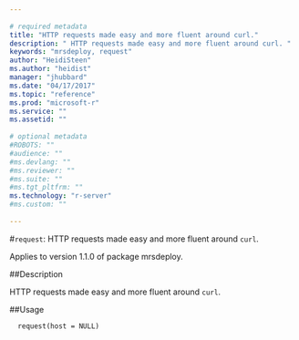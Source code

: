 ```yaml
--- 
 
# required metadata 
title: "HTTP requests made easy and more fluent around curl." 
description: " HTTP requests made easy and more fluent around curl. " 
keywords: "mrsdeploy, request" 
author: "HeidiSteen"
ms.author: "heidist" 
manager: "jhubbard" 
ms.date: "04/17/2017" 
ms.topic: "reference" 
ms.prod: "microsoft-r" 
ms.service: "" 
ms.assetid: "" 
 
# optional metadata 
#ROBOTS: "" 
#audience: "" 
#ms.devlang: "" 
#ms.reviewer: "" 
#ms.suite: "" 
#ms.tgt_pltfrm: "" 
ms.technology: "r-server" 
#ms.custom: "" 
 
--- 
```

 
 
 
 
 #`request`: HTTP requests made easy and more fluent around `curl`.

 Applies to version 1.1.0 of package mrsdeploy.
 
 ##Description
 
HTTP requests made easy and more fluent around `curl`.
 
 
 ##Usage

```   
  request(host = NULL)
 
```
 
 
